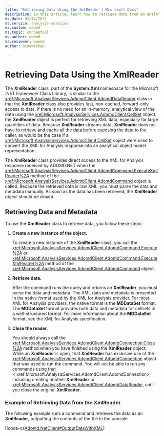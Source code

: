 ```yaml
---
title: "Retrieving Data Using the XmlReader | Microsoft Docs"
description: In this article, learn how to retrieve data from an analytical data source by using the XmlReader object in ADOMD.NET.
ms.date: 02/14/2022
ms.service: analysis-services
ms.custom: adomd
ms.topic: conceptual
ms.author: owend
ms.reviewer: owend
author: minewiskan

---
```

# Retrieving Data Using the XmlReader
  The **XmlReader** class, part of the **System.Xml** namespace for the Microsoft .NET Framework Class Library, is similar to the <xref:Microsoft.AnalysisServices.AdomdClient.AdomdDataReader> class in that the **XmlReader** class also provides fast, non-cached, forward-only access to data. If there is no need for an in-memory, analytical view of the data using the <xref:Microsoft.AnalysisServices.AdomdClient.CellSet> object, the **XmlReader** object is perfect for retrieving XML data, especially for large quantities of data. Because **XmlReader** streams data, **XmlReader** does not have to retrieve and cache all the data before exposing the data to the caller, as would be the case if a <xref:Microsoft.AnalysisServices.AdomdClient.CellSet> object were used to convert the XML for Analysis response into an analytical object model representation.  
  
 The **XmlReader** class provides direct access to the XML for Analysis response received by ADOMD.NET when the <xref:Microsoft.AnalysisServices.AdomdClient.AdomdCommand.ExecuteXmlReader%2A> method of the <xref:Microsoft.AnalysisServices.AdomdClient.AdomdCommand> object is called. Because the retrieved data is raw XML, you must parse the data and metadata manually. As soon as the data has been retrieved, the **XmlReader** object should be closed.  
  
## Retrieving Data and Metadata  
 To use the **XmlReader** class to retrieve data, you follow these steps:  
  
1.  **Create a new instance of the object.**  
  
     To create a new instance of the **XmlReader** class, you call the <xref:Microsoft.AnalysisServices.AdomdClient.AdomdCommand.Execute%2A> or <xref:Microsoft.AnalysisServices.AdomdClient.AdomdCommand.ExecuteXmlReader%2A> method of the <xref:Microsoft.AnalysisServices.AdomdClient.AdomdCommand> object.  
  
2.  **Retrieve data.**  
  
     After the command runs the query and returns an **XmlReader**, you must parse the data and metadata. The XML data and metadata is presented in the native format used by the XML for Analysis provider. For most XML for Analysis providers, the native format is the **MDDataSet** format. The **MDDataSet** format provides both data and metadata for cellsets in a well-structured format. For more information about the **MDDataSet** format, see the XML for Analysis specification.  
  
3.  **Close the reader.**  
  
     You should always call the <xref:Microsoft.AnalysisServices.AdomdClient.AdomdConnection.Close%2A> method when you have finished using the **XmlReader** object. While an **XmlReader** is open, that **XmlReader** has exclusive use of the <xref:Microsoft.AnalysisServices.AdomdClient.AdomdConnection> object that was used to run the command. You will not be able to run any commands using that <`xref:Microsoft.AnalysisServices.AdomdClient.AdomdConnection>, including creating another **XmlReader** or <xref:Microsoft.AnalysisServices.AdomdClient.AdomdDataReader>, until you close the original **XmlReader**.  
  
### Example of Retrieving Data from the XmlReader  
 The following example runs a command and retrieves the data as an **XmlReader**, outputting the contents of the file to the console.  
  
 [!code-cs[Adomd.NetClient#OutputDataWithXML](codesnippet/csharp/retrieving-data-using-th_1_1.cs)]  